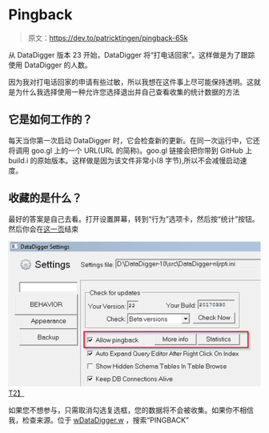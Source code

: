 # Pingback

> 原文：<https://dev.to/patricktingen/pingback-65k>

从 DataDigger 版本 23 开始，DataDigger 将“打电话回家”。这样做是为了跟踪使用 DataDigger 的人数。

因为我对打电话回家的申请有些过敏，所以我想在这件事上尽可能保持透明。这就是为什么我选择使用一种允许您选择退出并自己查看收集的统计数据的方法

## 它是如何工作的？

每天当你第一次启动 DataDigger 时，它会检查新的更新。在同一次运行中，它还将调用 goo.gl 上的一个 URL(URL 的简称)。goo.gl 链接会把你带到 GitHub 上 build.i 的原始版本。这样做是因为该文件非常小(8 字节),所以不会减慢启动速度。

## 收藏的是什么？

最好的答案是自己去看。打开设置屏幕，转到“行为”选项卡，然后按“统计”按钮。然后你会在[这一页](https://goo.gl/24deK3+)结束

[![5h61xai](img/e375da4bfa6926364f77fd8ce252fe1a.png)T2】](https://res.cloudinary.com/practicaldev/image/fetch/s--iCXuBlwa--/c_limit%2Cf_auto%2Cfl_progressive%2Cq_auto%2Cw_880/https://datadigger.files.wordpress.com/2017/04/5h61xai.png%3Fw%3D840)

如果您不想参与，只需取消勾选复选框，您的数据将不会被收集。如果你不相信我，检查来源。位于 [wDataDigger.w](https://github.com/patrickTingen/DataDigger/blob/master/wDataDigger.w) ，搜索“PINGBACK”
